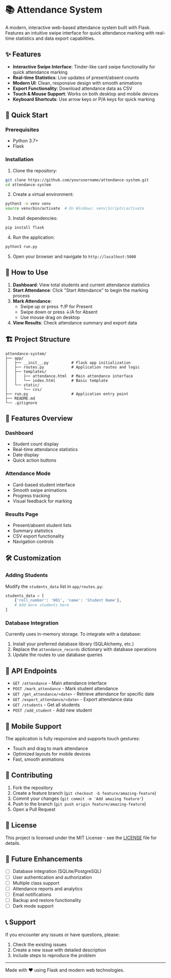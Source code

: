 # 📚 Attendance System

A modern, interactive web-based attendance system built with Flask. Features an intuitive swipe interface for quick attendance marking with real-time statistics and data export capabilities.

## ✨ Features

- **Interactive Swipe Interface**: Tinder-like card swipe functionality for quick attendance marking
- **Real-time Statistics**: Live updates of present/absent counts
- **Modern UI**: Clean, responsive design with smooth animations
- **Export Functionality**: Download attendance data as CSV
- **Touch & Mouse Support**: Works on both desktop and mobile devices
- **Keyboard Shortcuts**: Use arrow keys or P/A keys for quick marking

## 🚀 Quick Start

### Prerequisites
- Python 3.7+
- Flask

### Installation

1. Clone the repository:
```bash
git clone https://github.com/yourusername/attendance-system.git
cd attendance-system
```

2. Create a virtual environment:
```bash
python3 -m venv venv
source venv/bin/activate  # On Windows: venv\Scripts\activate
```

3. Install dependencies:
```bash
pip install flask
```

4. Run the application:
```bash
python3 run.py
```

5. Open your browser and navigate to `http://localhost:5000`

## 🎯 How to Use

1. **Dashboard**: View total students and current attendance statistics
2. **Start Attendance**: Click "Start Attendance" to begin the marking process
3. **Mark Attendance**: 
   - Swipe up or press ↑/P for Present
   - Swipe down or press ↓/A for Absent
   - Use mouse drag on desktop
4. **View Results**: Check attendance summary and export data

## 🏗️ Project Structure

```
attendance-system/
├── app/
│   ├── __init__.py          # Flask app initialization
│   ├── routes.py            # Application routes and logic
│   ├── templates/
│   │   ├── attendance.html  # Main attendance interface
│   │   └── index.html       # Basic template
│   └── static/
│       └── css/
├── run.py                   # Application entry point
├── README.md
└── .gitignore
```

## 🎨 Features Overview

### Dashboard
- Student count display
- Real-time attendance statistics
- Date display
- Quick action buttons

### Attendance Mode
- Card-based student interface
- Smooth swipe animations
- Progress tracking
- Visual feedback for marking

### Results Page
- Present/absent student lists
- Summary statistics
- CSV export functionality
- Navigation controls

## 🛠️ Customization

### Adding Students
Modify the `students_data` list in `app/routes.py`:

```python
students_data = [
    {'roll_number': '001', 'name': 'Student Name'},
    # Add more students here
]
```

### Database Integration
Currently uses in-memory storage. To integrate with a database:

1. Install your preferred database library (SQLAlchemy, etc.)
2. Replace the `attendance_records` dictionary with database operations
3. Update the routes to use database queries

## 🔧 API Endpoints

- `GET /attendance` - Main attendance interface
- `POST /mark_attendance` - Mark student attendance
- `GET /get_attendance/<date>` - Retrieve attendance for specific date
- `GET /export_attendance/<date>` - Export attendance data
- `GET /students` - Get all students
- `POST /add_student` - Add new student

## 📱 Mobile Support

The application is fully responsive and supports touch gestures:
- Touch and drag to mark attendance
- Optimized layouts for mobile devices
- Fast, smooth animations

## 🤝 Contributing

1. Fork the repository
2. Create a feature branch (`git checkout -b feature/amazing-feature`)
3. Commit your changes (`git commit -m 'Add amazing feature'`)
4. Push to the branch (`git push origin feature/amazing-feature`)
5. Open a Pull Request

## 📄 License

This project is licensed under the MIT License - see the [LICENSE](LICENSE) file for details.

## 🎯 Future Enhancements

- [ ] Database integration (SQLite/PostgreSQL)
- [ ] User authentication and authorization
- [ ] Multiple class support
- [ ] Attendance reports and analytics
- [ ] Email notifications
- [ ] Backup and restore functionality
- [ ] Dark mode support

## 📞 Support

If you encounter any issues or have questions, please:
1. Check the existing issues
2. Create a new issue with detailed description
3. Include steps to reproduce the problem

---

Made with ❤️ using Flask and modern web technologies.